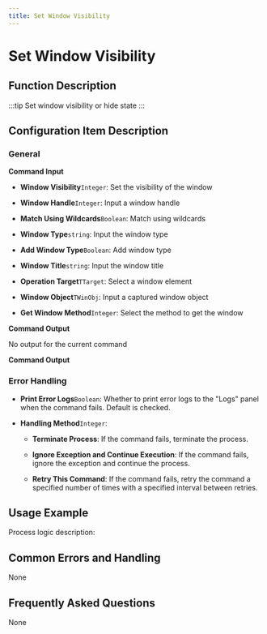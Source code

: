 ```yaml
---
title: Set Window Visibility
---
```


# Set Window Visibility

## Function Description

:::tip 
Set window visibility or hide state
:::

## Configuration Item Description

### General

**Command Input**

- **Window Visibility**`Integer`: Set the visibility of the window

- **Window Handle**`Integer`: Input a window handle

- **Match Using Wildcards**`Boolean`: Match using wildcards

- **Window Type**`string`: Input the window type

- **Add Window Type**`Boolean`: Add window type

- **Window Title**`string`: Input the window title

- **Operation Target**`TTarget`: Select a window element

- **Window Object**`TWinObj`: Input a captured window object

- **Get Window Method**`Integer`: Select the method to get the window


**Command Output**

No output for the current command


**Command Output**

### Error Handling

- **Print Error Logs**`Boolean`: Whether to print error logs to the "Logs" panel when the command fails. Default is checked. 

- **Handling Method**`Integer`:

    - **Terminate Process**: If the command fails, terminate the process.

    - **Ignore Exception and Continue Execution**: If the command fails, ignore the exception and continue the process.

    - **Retry This Command**: If the command fails, retry the command a specified number of times with a specified interval between retries.

## Usage Example

Process logic description:

## Common Errors and Handling

None

## Frequently Asked Questions

None

